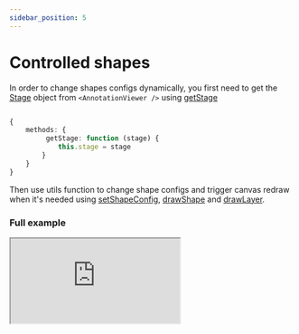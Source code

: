 ```yaml
---
sidebar_position: 5
---
```


# Controlled shapes

In order to change shapes configs dynamically, you first need to get the [Stage](https://konvajs.org/api/Konva.Stage.html#Stage) object from `<AnnotationViewer />` using [getStage](/docs/API/annotation-viewer-api#getstage)

```ts

{
    methods: {
         getStage: function (stage) {
            this.stage = stage
        }
    }
}


```

Then use utils function to change shape configs and trigger canvas redraw when it's needed using [setShapeConfig](/docs/Utils/set-shape-config), [drawShape](/docs/Utils/draw-shape) and [drawLayer](/docs/Utils/draw-layer).

### Full example

<iframe 
style={{
    width:"100%", height:"80vh", border:0, borderRadius: 4, overflow:"hidden" }}
 src="https://codesandbox.io/embed/vue-mindee-js-controlled-shapes-example-dfpdc?fontsize=14&hidenavigation=1&theme=dark"  title="vue-mindee-js - Canvas + Basic form Example" allow="accelerometer, ambient-light-sensor, camera, encrypted-media, geolocation, gyroscope, hid, microphone, midi, payment, usb, vr, xr-spatial-tracking" sandbox="allow-forms allow-modals allow-popups allow-presentation allow-same-origin allow-scripts" ></iframe>
